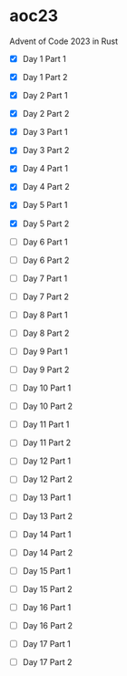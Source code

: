 # aoc23
Advent of Code 2023 in Rust

- [x] Day 1 Part 1
- [x] Day 1 Part 2
- [x] Day 2 Part 1
- [x] Day 2 Part 2
- [x] Day 3 Part 1
- [x] Day 3 Part 2
- [x] Day 4 Part 1
- [x] Day 4 Part 2
- [x] Day 5 Part 1
- [x] Day 5 Part 2
- [ ] Day 6 Part 1
- [ ] Day 6 Part 2
- [ ] Day 7 Part 1
- [ ] Day 7 Part 2
- [ ] Day 8 Part 1
- [ ] Day 8 Part 2
- [ ] Day 9 Part 1
- [ ] Day 9 Part 2
- [ ] Day 10 Part 1
- [ ] Day 10 Part 2
- [ ] Day 11 Part 1
- [ ] Day 11 Part 2
- [ ] Day 12 Part 1
- [ ] Day 12 Part 2
- [ ] Day 13 Part 1
- [ ] Day 13 Part 2
- [ ] Day 14 Part 1
- [ ] Day 14 Part 2
- [ ] Day 15 Part 1
- [ ] Day 15 Part 2
- [ ] Day 16 Part 1
- [ ] Day 16 Part 2
- [ ] Day 17 Part 1
- [ ] Day 17 Part 2


